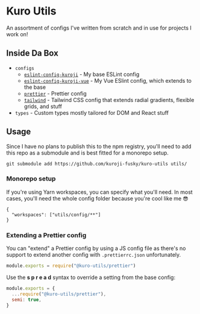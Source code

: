 # Kuro Utils

An assortment of configs I've written from scratch and in use for projects I work on!

## Inside Da Box

- `configs`
  - [`eslint-config-kuroji`](/configs/eslint-config-kuroji/) - My base ESLint config
  - [`eslint-config-kuroji-vue`](/configs/eslint-config-kuroji-vue/) - My Vue ESlint config, which extends to the base
  - [`prettier`](/configs/prettier/) - Prettier config
  - [`tailwind`](/configs/tailwind/) - Tailwind CSS config that extends radial gradients, flexible grids, and stuff
- `types` - Custom types mostly tailored for DOM and React stuff

## Usage

Since I have no plans to publish this to the npm registry, you'll need to add this repo as a
submodule and is best fitted for a monorepo setup.

```console
git submodule add https://github.com/kuroji-fusky/kuro-utils utils/
```

### Monorepo setup

If you're using Yarn workspaces, you can specify what you'll need. In most cases, you'll need
the whole config folder because you're cool like me 😎

```jsonc
{
  "workspaces": ["utils/config/**"]
}
```

### Extending a Prettier config

You can "extend" a Prettier config by using a JS config file as there's no support to extend
another config with `.prettierrc.json` unfortunately.

```js
module.exports = require("@kuro-utils/prettier")
```

Use the **s p r e a d** syntax to override a setting from the base config:

```js
module.exports = {
  ...require("@kuro-utils/prettier"),
  semi: true,
}
```
